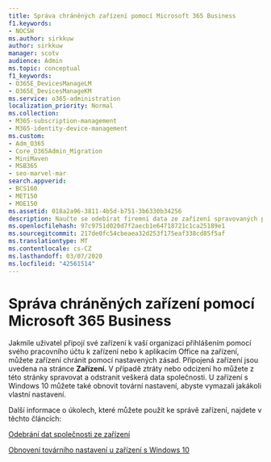 ```yaml
---
title: Správa chráněných zařízení pomocí Microsoft 365 Business
f1.keywords:
- NOCSH
ms.author: sirkkuw
author: sirkkuw
manager: scotv
audience: Admin
ms.topic: conceptual
f1_keywords:
- O365E_DevicesManageLM
- O365E_DevicesManageKM
ms.service: o365-administration
localization_priority: Normal
ms.collection:
- M365-subscription-management
- M365-identity-device-management
ms.custom:
- Adm_O365
- Core_O365Admin_Migration
- MiniMaven
- MSB365
- seo-marvel-mar
search.appverid:
- BCS160
- MET150
- MOE150
ms.assetid: 018a2a96-3811-4b5d-b751-3b6330b34256
description: Naučte se odebírat firemní data ze zařízení spravovaných pomocí zásad ochrany a resetovat zařízení s Windows 10 do továrního nastavení.
ms.openlocfilehash: 97c9751d020d7f2aecb1e64718721c1ca25189e1
ms.sourcegitcommit: 217de0fc54cbeaea32d253f175eaf338cd85f5af
ms.translationtype: MT
ms.contentlocale: cs-CZ
ms.lasthandoff: 03/07/2020
ms.locfileid: "42561514"
---
```

# <a name="manage-protected-devices-with-microsoft-365-business"></a>Správa chráněných zařízení pomocí Microsoft 365 Business

Jakmile uživatel připojí své zařízení k vaší organizaci přihlášením pomocí svého pracovního účtu k zařízení nebo k aplikacím Office na zařízení, můžete zařízení chránit pomocí nastavených zásad. Připojená zařízení jsou uvedena na stránce **Zařízení.** V případě ztráty nebo odcizení ho můžete z této stránky spravovat a odstranit veškerá data společnosti. U zařízení s Windows 10 můžete také obnovit tovární nastavení, abyste vymazali jakákoli vlastní nastavení. 

Další informace o úkolech, které můžete použít ke správě zařízení, najdete v těchto článcích: 
  
[Odebrání dat společnosti ze zařízení](remove-company-data.md)
  
[Obnovení továrního nastavení u zařízení s Windows 10](reset-devices-to-factory-settings.md)
  

